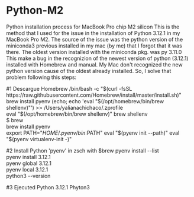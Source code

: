 # Python-M2
Python installation process for MacBook Pro chip M2 silicon 
This is the method that I used for the issue in the installation of Python 3.12.1 in my MacBook Pro M2.
The source of the issue was the python version of the miniconda3 previous installed in my mac (by me) that I forgot that it was there. 
The oldest version installed with the miniconda pkg. was py 3.11.0
This make a bug in the recognizion of the newest version of python (3.12.1) installed with Homebrew and manual. My Mac don't recognized the new python version cause of the oldest already installed. 
So, I solve that problem following this steps:

#1 Descargue Homebrew
/bin/bash -c "$(curl -fsSL https://raw.githubusercontent.com/Homebrew/install/master/install.sh)"
brew install pyenv
(echo; echo 'eval "$(/opt/homebrew/bin/brew shellenv)"') >> /Users/yalianachichaco/.zprofile  
    eval "$(/opt/homebrew/bin/brew shellenv)"
brew shellenv   
$ brew                         
brew install pyenv  
export PATH="$HOME/.pyenv/bin:$PATH"
eval "$(pyenv init --path)"
eval "$(pyenv virtualenv-init -)"

#2 Install Python 'pyenv' in zsch with $brew
pyenv install --list  
pyenv install 3.12.1  
pyenv global 3.12.1  
pyenv local 3.12.1  
python3 --version 

#3 Ejecuted Python 3.12.1
Phyton3

